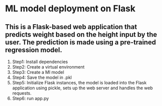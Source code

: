 # ML model deployment on Flask
## This is a Flask-based web application that predicts weight based on the height input by the user. The prediction is made using a pre-trained regression model.

1. Step1: Install dependencies
2. Step2: Create a virtual environment
3. Step3: Create a Ml model
4. Step4: Save the model in .pkl
5. Step5: Initialize Flask instances, the model is loaded into the Flask application using pickle, sets up the web server and handles the web requests.
6. Step6: run app.py
